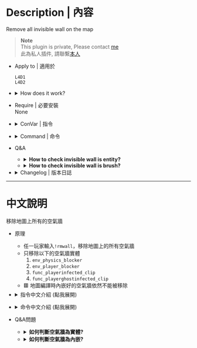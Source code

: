 # Description | 內容
Remove all invisible wall on the map

> __Note__ <br/>
This plugin is private, Please contact [me](https://github.com/fbef0102/Game-Private_Plugin#私人插件列表-private-plugins-list)<br/>
此為私人插件, 請聯繫[本人](https://github.com/fbef0102/Game-Private_Plugin#私人插件列表-private-plugins-list)

* Apply to | 適用於
	```
	L4D1 
	L4D2
	```

* <details><summary>How does it work?</summary>

	* Remove invisible wall entity only
		1. ```env_physics_blocker```
		2. ```env_player_blocker```
		3. ```func_playerinfected_clip```
		4. ```func_playerghostinfected_clip```
	* 🟥 Map brush still can not be removed
</details>

* Require | 必要安裝
<br/>None

* <details><summary>ConVar | 指令</summary>

	* cfg/sourcemod/remove_invisible_wall.cfg
		```php
		// 0=Plugin off, 1=Plugin on.
		remove_invisible_wall_enable "1"

		// Auto remove all invisible wall after map finished loading
		remove_invisible_wall_auto "1"
		```
</details>

* <details><summary>Command | 命令</summary>
	
	* **Remove Invisible Wall**
		```php
		sm_rmwall
		```
</details>

* Q&A
	* <details><summary><b>How to check invisible wall is entity?</b></summary>

		* Install [Dev Cmds](https://forums.alliedmods.net/showthread.php?t=187566) -> change map -> aim the invisible wall -> type ```!ent```
		* If something display in chatbox, then the invisible wall is entity, it can be removed.
		<br/>![remove_invisible_wall_1](image/remove_invisible_wall_1.jpg)
	</details>

	* <details><summary><b>How to check invisible wall is brush?</b></summary>

		* Change map -> server console ```sv_cheats 1``` -> server console ```r_drawclipbrushes 2``` to draw all map brushes
		* 🟥 If wall is colored, then the invisible wall is brush, it can not be removed.
		<br/>![remove_invisible_wall_2](image/remove_invisible_wall_2.jpg)
		* Pink: Block survivor, Red: Block Survivor + Infected, Purple: Block Infected
	</details>

* <details><summary>Changelog | 版本日誌</summary>

	* v1.1 (2024-7-15)
		* Update Cvars

	* v1.0 (2023-6-15)
		* Initial Release
</details>

- - - -
# 中文說明
移除地圖上所有的空氣牆

* 原理
	* 任一玩家輸入```!rmwall```，移除地圖上的所有空氣牆
	* 只移除以下的空氣牆實體
		1. ```env_physics_blocker```
		2. ```env_player_blocker```
		3. ```func_playerinfected_clip```
		4. ```func_playerghostinfected_clip```
	* 🟥 地圖編譯時內嵌好的空氣牆依然不能被移除

* <details><summary>指令中文介紹 (點我展開)</summary>

	* cfg/sourcemod/remove_invisible_wall.cfg
		```php
		// 0=關閉插件, 1=啟動插件
		remove_invisible_wall_enable "1"

		// 地圖載入完成後自動移除地圖上的所有空氣牆
		remove_invisible_wall_auto "1"
		```
</details>

* <details><summary>命令中文介紹 (點我展開)</summary>
	
	* **移除地圖上的所有空氣牆**
		```php
		sm_rmwall
		```
</details>


* Q&A問題
	* <details><summary><b>如何判斷空氣牆為實體?</b></summary>

		* 安裝 [Dev Cmds](https://forums.alliedmods.net/showthread.php?t=187566) -> 更換地圖 -> 準心指向空氣牆 -> 輸入 ```!ent```
		* 如果有東西跑出來在聊天框，那此空氣牆為實體，可以移除
		<br/>![remove_invisible_wall_1](image/remove_invisible_wall_1.jpg)
	</details>

	* <details><summary><b>如何判斷空氣牆為內嵌?</b></summary>

		* 更換地圖 -> 控制台輸入 ```sv_cheats 1``` -> 控制台輸入 ```r_drawclipbrushes 2``` 繪畫出地圖所有內嵌的空氣牆
		* 🟥 如果被染成顏色，那此空氣牆為地圖內嵌，不可以移除
		<br/>![remove_invisible_wall_2](image/remove_invisible_wall_2.jpg)
		* 粉色: 阻擋倖存者，紅色: 阻擋倖存者+特感，紫色: 阻擋特感
	</details>